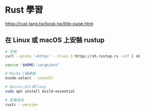 # Rust 學習

https://rust-lang.tw/book-tw/title-page.html

## 在 Linux 或 macOS 上安裝 rustup

```sh
# 安裝
curl --proto '=https' --tlsv1.3 https://sh.rustup.rs -sSf | sh

source "$HOME/.cargo/env"

# MacOS,C編譯器
xcode-select --install

# Ubuntu,GCC或Clang
sudo apt install build-essential

# 查看版本
rustc --version
```
